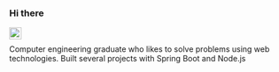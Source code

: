 ### Hi there


<a href="https://www.linkedin.com/in/mert-kaan-guzel/">
  <img align="left" alt="Mert's LinkedIN" width="22px" src="https://upload.wikimedia.org/wikipedia/commons/8/81/LinkedIn_icon.svg" />
</a>

<br />

Computer engineering graduate who likes to solve problems using web technologies. Built several projects with Spring Boot and Node.js
